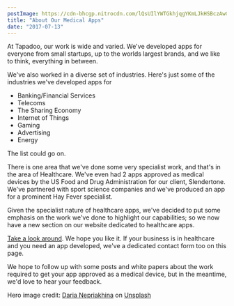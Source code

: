 ```yaml
---
postImage: https://cdn-bhcgp.nitrocdn.com/lQsUIlYWTGkhjqgYKmLJkHSBczAwGDPM/assets/static/optimized/rev-f8d7f54/wp-content/uploads/2017/07/daria-nepriakhina-99257-resized.jpg.webp
title: "About Our Medical Apps"
date: "2017-07-13"
---
```


At Tapadoo, our work is wide and varied. We've developed apps for everyone from small startups, up to the worlds largest brands, and we like to think, everything in between.

We've also worked in a diverse set of industries. Here's just some of the industries we've developed apps for

- Banking/Financial Services
- Telecoms
- The Sharing Economy
- Internet of Things
- Gaming
- Advertising
- Energy

The list could go on.

There is one area that we've done some very specialist work, and that's in the area of Healthcare. We've even had 2 apps approved as medical devices by the US Food and Drug Administration for our client, Slendertone. We've partnered with sport science companies and we've produced an app for a prominent Hay Fever specialist.

Given the specialist nature of healthcare apps, we've decided to put some emphasis on the work we've done to highlight our capabilities; so we now have a new section on our website dedicated to healthcare apps.

[Take a look around](https://tapadoo.wpengine.com/medical-apps/). We hope you like it. If your business is in healthcare and you need an app developed, we've a dedicated contact form too on this page.

We hope to follow up with some posts and white papers about the work required to get your app approved as a medical device, but in the meantime, we'd love to hear your feedback.

Hero image credit: [Daria Nepriakhina](https://unsplash.com/@epicantus) on [Unsplash](https://unsplash.com)
